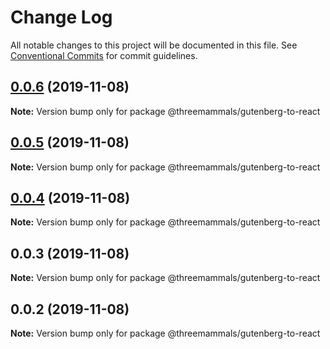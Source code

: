 # Change Log

All notable changes to this project will be documented in this file.
See [Conventional Commits](https://conventionalcommits.org) for commit guidelines.

## [0.0.6](https://github.com/ThreeMammals/gutenberg-to-react/compare/@threemammals/gutenberg-to-react@0.0.5...@threemammals/gutenberg-to-react@0.0.6) (2019-11-08)

**Note:** Version bump only for package @threemammals/gutenberg-to-react





## [0.0.5](https://github.com/ThreeMammals/gutenberg-to-react/compare/@threemammals/gutenberg-to-react@0.0.4...@threemammals/gutenberg-to-react@0.0.5) (2019-11-08)

**Note:** Version bump only for package @threemammals/gutenberg-to-react





## [0.0.4](https://github.com/ThreeMammals/gutenberg-to-react/compare/@threemammals/gutenberg-to-react@0.0.3...@threemammals/gutenberg-to-react@0.0.4) (2019-11-08)

**Note:** Version bump only for package @threemammals/gutenberg-to-react





## 0.0.3 (2019-11-08)

**Note:** Version bump only for package @threemammals/gutenberg-to-react





## 0.0.2 (2019-11-08)

**Note:** Version bump only for package @threemammals/gutenberg-to-react
